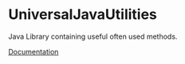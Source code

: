 # UniversalJavaUtilities
Java Library containing useful often used methods.

[Documentation](doc/index.html)